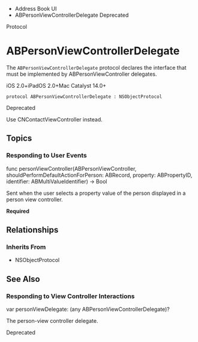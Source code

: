 

- Address Book UI
-  ABPersonViewControllerDelegate Deprecated

Protocol

# ABPersonViewControllerDelegate

The `ABPersonViewControllerDelegate` protocol declares the interface that must be implemented by ABPersonViewController delegates.

iOS 2.0+iPadOS 2.0+Mac Catalyst 14.0+

``` source
protocol ABPersonViewControllerDelegate : NSObjectProtocol
```

Deprecated

Use CNContactViewController instead.

## Topics

### Responding to User Events

func personViewController(ABPersonViewController, shouldPerformDefaultActionForPerson: ABRecord, property: ABPropertyID, identifier: ABMultiValueIdentifier) -> Bool

Sent when the user selects a property value of the person displayed in a person view controller.

**Required**

## Relationships

### Inherits From

- NSObjectProtocol

## See Also

### Responding to View Controller Interactions

var personViewDelegate: (any ABPersonViewControllerDelegate)?

The person-view controller delegate.

Deprecated

